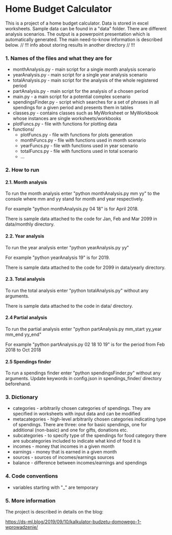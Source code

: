 # Home Budget Calculator 

This is a project of a home budget calculator. Data is stored in excel worksheets. Sample data can be found in a "data" folder. There are different analysis scenarios. The output is a powerpoint presentation which is automatically generated. The main need-to-know information is described below.  // !!! info about storing results in another directory // !!!

### 1. Names of the files and what they are for 

- monthAnalysis.py - main script for a single month analysis scenario
- yearAnalysis.py - main script for a single year analysis scenario
- totalAnalysis.py - main script for the analysis of the whole registered period
- partAnalysis.py - main script for the analysis of a chosen period
- main.py - a main script for a potential complex scenario
- spendingsFinder.py  - script which searches for a set of phrases in all spendings for a given period and presents them in tables
- classes.py - contains classes such as MyWorksheet or MyWorkbook whose instances are single worksheets/workbooks
- plotFuncs.py - file with functions for plotting data
- functions/
  - plotFuncs.py - file with functions for plots generation
  - monthFuncs.py - file with functions used in month scenario
  - yearFuncs.py - file with functions used in year scenario
  - totalFuncs.py - file with functions used in total scenario
  - ...



### 2. How to run

#### 2.1. Month analysis

To run the month analysis enter "python monthAnalysis.py mm yy" to the console where mm and yy stand for month and year respectively. 

For example "python monthAnalysis.py 04 18" is for April 2018. 

There is sample data attached to the code for Jan, Feb and Mar 2099 in data/monthly directory.
#### 2.2. Year  analysis

To run the year analysis enter "python yearAnalysis.py yy" 

For example "python yearAnalysis 19" is for 2019. 

There is sample data attached to the code for 2099 in data/yearly directory.

#### 2.3. Total  analysis 

To run the total analysis enter "python totalAnalysis.py" without any arguments.

There is sample data attached to the code in data/ directory.

#### 2.4 Partial analysis

To run the partial analysis enter "python partAnalysis.py mm_start yy_year mm_end yy_end"

For example "python partAnalysis.py 02 18 10 19" is for the period from Feb 2018 to Oct 2018
#### 2.5 Spendings finder

To run a spendings finder enter "python spendingsFinder.py" without any arguments. Update keywords in config.json in spendings_finder/ directory beforehand.



### 3. Dictionary

- categories - arbitrarily chosen categories of spendings. They are specified in worksheets with input data and can be modified
- metacategories - high-level arbitrarily chosen categories indicating type of spendings. There are three: one for basic spendings, one for additional (non-basic) and one for gifts, donations etc.
- subcategories - to specify type of the spendings for food category there are subcategories included to indicate what kind of food it is
- incomes - money that incomes in a given month
- earnings - money that is earned in a given month
- sources - sources of incomes/earnings sources
- balance - difference between incomes/earnings and spendings



### 4. Code conventions

- variables starting with "_" are temporary 



### 5. More information

The project is described in details on the blog: 

https://ds-ml.blog/2019/09/10/kalkulator-budzetu-domowego-1-wprowadzenie/

